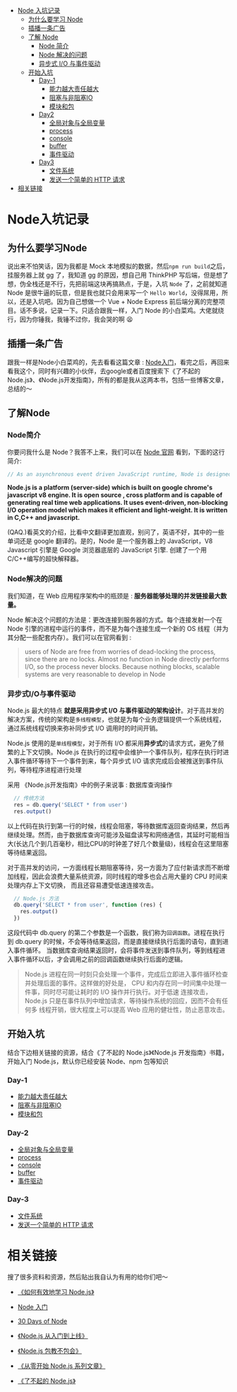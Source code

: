 - [Node 入坑记录](#Node入坑记录)
  - [为什么要学习 Node](#为什么要学习Node)
  - [插播一条广告](#插播一条广告)
  - [了解 Node](#了解Node)
    - [Node 简介](#Node简介)
    - [Node 解决的问题](#Node解决的问题)
    - [异步式 I/O 与事件驱动](#异步式io与事件驱动)
  - [开始入坑](#开始入坑)
    - [Day-1](./Day1/README.md)
      - [能力越大责任越大](./Day1/README.md/#能力越大责任越大)
      - [阻塞与非阻塞IO](./Day1/README.md/#阻塞与非阻塞io)
      - [模块和包](./Day1/README.md/#模块和包)
    - [Day2](./Day2/README.md)
      - [全局对象与全局变量](./Day2/README.md/#全局对象与全局变量)
      - [process](./Day2/README.md/#process)
      - [console](./Day2/README.md/#console)
      - [buffer](./Day2/README.md/#buffer)
      - [事件驱动](./Day2/README.md/#事件驱动)
    - [Day3](./Day3/README.md)
      - [文件系统](./Day3/README.md/#文件系统)
      - [发送一个简单的 HTTP 请求](./Day3/README.md/#发送一个简单的HTTP请求)
- [相关链接](#相关链接)

# Node入坑记录

## 为什么要学习Node

说出来不怕笑话，因为我都是 Mock 本地模拟的数据，然后`npm run build`之后，挂服务器上就 gg 了，我知道 gg 的原因，想自己用 ThinkPHP 写后端，但是想了想，伪全栈还是不行，先把前端这块再搞熟点，于是，入坑 `Node` 了，之前就知道 Node 是很牛逼的玩意，但是我也就只会用来写一个 `Hello World`，没得屌用，所以，还是入坑吧。因为自己想做一个 Vue + Node Express 前后端分离的完整项目。话不多说，记录一下。只适合跟我一样，入门 Node 的小白菜鸡。大佬就绕行，因为你锤我，我锤不过你，我会哭的啊 😫

## 插播一条广告
跟我一样是Node小白菜鸡的，先去看看这篇文章 : [Node入门](https://www.nodebeginner.org/index-zh-cn.html)，看完之后，再回来看我这个，同时有兴趣的小伙伴，去google或者百度搜索下《了不起的Node.js》、《Node.js开发指南》，所有的都是我从这两本书，包括一些博客文章，总结的～

## 了解Node

### Node简介

你要问我什么是 Node？我答不上来，我们可以在 [Node 官网](https://nodejs.org/en/about/) 看到，下面的这行简介:

```javascript
// As an asynchronous event driven JavaScript runtime, Node is designed to build scalable network applications
```

<strong> Node.js is a platform (server-side) which is built on google chrome's javascript v8 engine. It is open source , cross platform and is capable of generating real time web applications. It uses event-driven, non-blocking I/O operation model which makes it efficient and light-weight. It is written in C,C++ and javascript.</strong>

(QAQ.)看英文的介绍，比看中文翻译更加直观，别问了，英语不好，其中的一些单词还是 google 翻译的。是的，Node 是一个服务器上的 JavaScript，V8 Javascript 引擎是 Google 浏览器底层的 JavaScript 引擎. 创建了一个用 C/C++编写的超快解释器。

### Node解决的问题

我们知道，在 Web 应用程序架构中的瓶颈是 : **服务器能够处理的并发链接最大数量。**

Node 解决这个问题的方法是：更改连接到服务器的方式。每个连接发射一个在 Node 引擎的进程中运行的事件，而不是为每个连接生成一个新的 OS 线程（并为其分配一些配套内存）。我们可以在官网看到 :

> users of Node are free from worries of dead-locking the process, since there are no locks. Almost no function in Node directly performs I/O, so the process never blocks. Because nothing blocks, scalable systems are very reasonable to develop in Node

### 异步式I/O与事件驱动

Node.js 最大的特点 <strong>就是采用异步式 I/O 与事件驱动的架构设计</strong>。对于高并发的解决方案，传统的架构是`多线程模型`，也就是为每个业务逻辑提供一个系统线程，通过系统线程切换来弥补同步式 I/O 调用时的时间开销。

Node.js 使用的是`单线程模型`，对于所有 I/O 都采用<strong>异步式</strong>的请求方式，避免了频繁的上下文切换。Node.js 在执行的过程中会维护一个事件队列，程序在执行时进入事件循环等待下一个事件到来，每个异步式 I/O 请求完成后会被推送到事件队列，等待程序进程进行处理

采用 《Node.js开发指南》中的例子来说事 : 数据库查询操作
```javascript
  // 传统方法
  res = db.query('SELECT * from user')
  res.output()
```
以上代码在执行到第一行的时候，线程会阻塞，等待数据库返回查询结果，然后再继续处理。然而，由于数据库查询可能涉及磁盘读写和网络通信，其延时可能相当大(长达几个到几百毫秒，相比CPU的时钟差了好几个数量级)，线程会在这里阻塞等待结果返回。

对于高并发的访问，一方面线程长期阻塞等待，另一方面为了应付新请求而不断增加线程，因此会浪费大量系统资源，同时线程的增多也会占用大量的 CPU 时间来处理内存上下文切换， 而且还容易遭受低速连接攻击。

```javascript
  // Node.js 方法
  db.query('SELECT * from user', function (res) {
    res.output()
  })
```
这段代码中 db.query 的第二个参数是一个函数，我们称为`回调函数`。进程在执行到 db.query 的时候，不会等待结果返回，而是直接继续执行后面的语句，直到进入事件循环。 当数据库查询结果返回时，会将事件发送到事件队列，等到线程进入事件循环以后，才会调用之前的回调函数继续执行后面的逻辑。

> Node.js 进程在同一时刻只会处理一个事件，完成后立即进入事件循环检查并处理后面的事件。这样做的好处是， CPU 和内存在同一时间集中处理一件事，同时尽可能让耗时的 I/O 操作并行执行。对于低速 连接攻击，Node.js 只是在事件队列中增加请求，等待操作系统的回应，因而不会有任何多 线程开销，很大程度上可以提高 Web 应用的健壮性，防止恶意攻击。

## 开始入坑

结合下边相关链接的资源，结合《了不起的 Node.js》《Node.js 开发指南》书籍，开始入门 Node.js，默认你已经安装 Node、npm 包等知识

### Day-1

- [能力越大责任越大](./Day1/README.md/#能力越大责任越大)
- [阻塞与非阻塞IO](./Day1/README.md/#阻塞与非阻塞io)
- [模块和包](./Day1/README.md/#模块和包)

### Day-2
- [全局对象与全局变量](./Day2/README.md/#全局对象与全局变量)
- [process](./Day2/README.md/#process)
- [console](./Day2/README.md/#console)
- [buffer](./Day2/README.md/#buffer)
- [事件驱动](./Day2/README.md/#事件驱动)

### Day-3
- [文件系统](./Day3/README.md/#文件系统)
- [发送一个简单的 HTTP 请求](./Day3/README.md/#发送一个简单的HTTP请求)

# 相关链接

搜了很多资料和资源，然后贴出我自认为有用的给你们吧～

- [《如何有效地学习 Node.js》](https://www.zhihu.com/question/19793473)

- [ Node 入门 ](https://www.nodebeginner.org/index-zh-cn.html#a-full-blown-web-application-with-nodejs)

- [ 30 Days of Node ](https://www.nodejsera.com/nodejs-tutorial-day1-thebeginning.html)

- [《Node.js 从入门到上线》](https://cnodejs.org/topic/5b1939ad29e6e510415b2916)

- [ 《Node.js 包教不包会》](https://github.com/alsotang/node-lessons)

- [ 《从零开始 Node.js 系列文章》](http://blog.fens.me/series-nodejs/)

- [ 《了不起的 Node.js》](./README.md)
